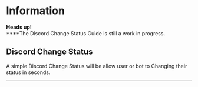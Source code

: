 # Information

**Heads up!**\
****The Discord Change Status Guide is still a work in progress.

## Discord Change Status

A simple Discord Change Status will be allow user or bot to Changing their status in seconds.

****
